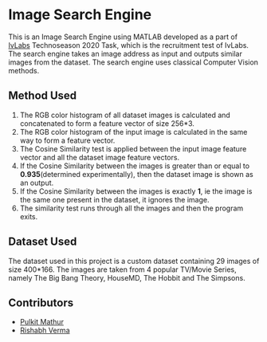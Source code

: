 # Image Search Engine

This is an Image Search Engine using MATLAB developed as a part of [IvLabs](https://github.com/ivlabs) Technoseason 2020 Task, which is the recruitment test of IvLabs.
The search engine takes an image address as input and outputs similar images from the dataset. The search engine uses classical Computer Vision methods.

## Method Used
1. The RGB color histogram of all dataset images is calculated and concatenated to form a feature vector of size 256*3.
2. The RGB color histogram of the input image is calculated in the same way to form a feature vector.
3. The Cosine Similarity test is applied between the input image feature vector and all the dataset image feature vectors.
4. If the Cosine Similarity between the images is greater than or equal to **0.935**(determined experimentally), then the dataset image is shown as an output.
5. If the Cosine Similarity between the images is exactly **1**, ie the image is the same one present in the dataset, it ignores the image.
6. The similarity test runs through all the images and then the program exits.

## Dataset Used
The dataset used in this project is a custom dataset containing 29 images of size 400*166. The images are taken from 4 popular TV/Movie Series, namely The Big Bang Theory, HouseMD, The Hobbit and The Simpsons. 

## Contributors
- [Pulkit Mathur](https://github.com/mathurpulkit)
- [Rishabh Verma](https://github.com/RiVer2000)
